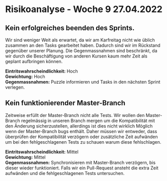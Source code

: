 # Risikoanalyse - Woche 9 27.04.2022

## Kein erfolgreiches beenden des Sprints.  
Wir sind weniger Weit als erwartet, da wir am Karfreitag nicht wie üblich zusammen an den Tasks gearbeitet haben. Dadurch sind wir im Rückstand gegenüber unserer Planung.
Die Gegenmassnahmen sind beschränkt, da wir durch die Beschäftigung von anderen Kursen kaum mehr Zeit als geplant aufbringen können.

**Eintritswahrscheindlichkeit:**  Hoch  
**Gewichtung:** Hoch   
**Gegenmassnahmen:** Puzzle informieren und Tasks in den nächsten Sprint verlegen. 

## Kein funktionierender Master-Branch
Zeitweise erfüllt der Master-Branch nicht alle Tests. Wir wollen den Master-Branch regelmässig in unseren Branch mergen um die Kompatibilität mit den Änderung sicherzustellen, allerdings ist dies nicht wirklich Möglich wenn der Master-Branch bugs enthält. Daher müssen wir entweder, dass überprüfen der Kompatibilität verzögern oder zusätzliche Zeit aufwänden um bei den fehlgeschlagenen Tests zu schauen warum diese fehlschlagen.  


**Eintritswahrscheindlichkeit:**  Mittel  
**Gewichtung:** Mittel   
**Gegenmassnahmen:** Synchronisieren mit Master-Branch verzögern, bis dieser wieder funktioniert. Falls wir ein Pull-Request ansteht die extra Zeit aufwänden und die fehlgeschlagenen Tests untersuchen. 
